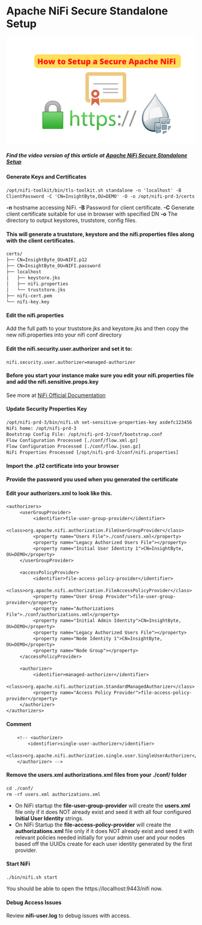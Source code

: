 
# Apache NiFi Secure Standalone Setup

![Apache NiFi Secure Standalone Setup](https://github.com/InsightByte/ApacheNifi/blob/main/NiFi-Secured-Single-Instance/assets/NiFi-Secure.png)

##### Find the video version of this article at [Apache NiFi Secure Standalone Setup](https://youtu.be/j-JXo3xPxOk)
#### Generate Keys and Certificates

```
/opt/nifi-toolkit/bin/tls-toolkit.sh standalone -n 'localhost' -B ClientPassword -C 'CN=InsightByte,OU=DEMO' -O -o /opt/nifi-prd-3/certs
```
**-n** hostname accessing NiFi.
**-B** Password for client certificate.
**-C** Generate client certificate suitable for use in browser with specified DN
**-o** The directory to output keystores, truststore, config files.

#### This will generate a truststore, keystore and the nifi.properties files along with the client certificates.
```
certs/
├── CN=InsightByte_OU=NIFI.p12
├── CN=InsightByte_OU=NIFI.password
├── localhost
│   ├── keystore.jks
│   ├── nifi.properties
│   └── truststore.jks
├── nifi-cert.pem
└── nifi-key.key
```


#### Edit the nifi.properties 
Add the full path to your truststore.jks and keystore.jks and then copy the new nifi.properties into your nifi conf directory

#### Edit the nifi.security.user.authorizer and set it to:
```
nifi.security.user.authorizer=managed-authorizer
```

#### Before you start your instance make sure you edit your nifi.properties file and add the nifi.sensitive.props.key
See more at [NiFi Official Documentation](https://nifi.apache.org/docs/nifi-docs/html/administration-guide.html#updating-the-sensitive-properties-key)

#### Update Security Properties Key 
```
/opt/nifi-prd-3/bin/nifi.sh set-sensitive-properties-key asdefc123456
NiFi home: /opt/nifi-prd-3
Bootstrap Config File: /opt/nifi-prd-3/conf/bootstrap.conf
Flow Configuration Processed [./conf/flow.xml.gz]
Flow Configuration Processed [./conf/flow.json.gz]
NiFi Properties Processed [/opt/nifi-prd-3/conf/nifi.properties]
```



#### Import the .p12 certificate into your browser

#### Provide the password you used when you generated the certificate


#### Edit your authorizers.xml to look like this.
```
<authorizers>
     <userGroupProvider>
          <identifier>file-user-group-provider</identifier>
          <class>org.apache.nifi.authorization.FileUserGroupProvider</class>
          <property name="Users File">./conf/users.xml</property>
          <property name="Legacy Authorized Users File"></property>
          <property name="Initial User Identity 1">CN=InsightByte, OU=DEMO</property>
     </userGroupProvider>

     <accessPolicyProvider>
          <identifier>file-access-policy-provider</identifier>
          <class>org.apache.nifi.authorization.FileAccessPolicyProvider</class>
          <property name="User Group Provider">file-user-group-provider</property>
          <property name="Authorizations File">./conf/authorizations.xml</property>
          <property name="Initial Admin Identity">CN=InsightByte, OU=DEMO</property>
          <property name="Legacy Authorized Users File"></property>
          <property name="Node Identity 1">CN=InsightByte, OU=DEMO</property>
          <property name="Node Group"></property>
     </accessPolicyProvider>

     <authorizer>
          <identifier>managed-authorizer</identifier>
          <class>org.apache.nifi.authorization.StandardManagedAuthorizer</class>
          <property name="Access Policy Provider">file-access-policy-provider</property>
     </authorizer>
</authorizers>
```

#### Comment
```
    <!-- <authorizer>
        <identifier>single-user-authorizer</identifier>
        <class>org.apache.nifi.authorization.single.user.SingleUserAuthorizer</class>
    </authorizer> -->
```


#### Remove the users.xml authorizations.xml files from your ./conf/ folder
```
cd ./conf/
rm -rf users.xml authorizations.xml
```

- On NiFi startup the **file-user-group-provider** will create the **users.xml** file only if it does NOT already exist and seed it with all four configured **Initial User Identity** strings.
- On NIFi Startup the **file-access-policy-provider** will create the **authorizations.xml** file only if it does NOT already exist and seed it with relevant policies needed initially for your admin user and your nodes based off the UUIDs create for each user identity generated by the first provider.

#### Start NiFi
```
./bin/nifi.sh start
```
You should be able to open the https://localhost:9443/nifi now.

#### Debug Access Issues
Review **nifi-user.log** to debug issues with access.
